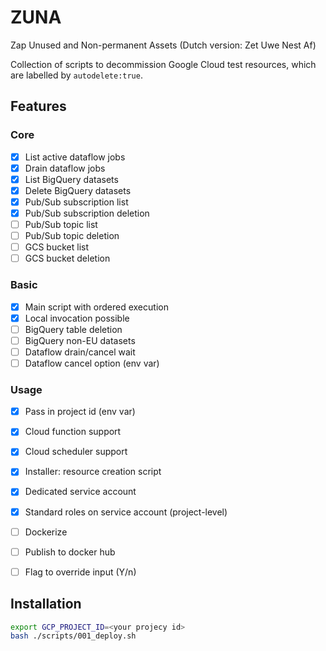 # ZUNA

Zap Unused and Non-permanent Assets
(Dutch version: Zet Uwe Nest Af)

Collection of scripts to decommission Google Cloud test resources, which are labelled by `autodelete:true`.


## Features

### Core

- [x] List active dataflow jobs
- [x] Drain dataflow jobs
- [x] List BigQuery datasets
- [x] Delete BigQuery datasets 
- [x] Pub/Sub subscription list
- [x] Pub/Sub subscription deletion
- [ ] Pub/Sub topic list
- [ ] Pub/Sub topic deletion
- [ ] GCS bucket list
- [ ] GCS bucket deletion

### Basic

- [x] Main script with ordered execution
- [x] Local invocation possible
- [ ] BigQuery table deletion
- [ ] BigQuery non-EU datasets
- [ ] Dataflow drain/cancel wait
- [ ] Dataflow cancel option (env var)

### Usage

- [x] Pass in project id (env var)
- [x] Cloud function support
- [x] Cloud scheduler support
- [x] Installer: resource creation script
- [x] Dedicated service account
- [x] Standard roles on service account (project-level)
- [ ] Dockerize
- [ ] Publish to docker hub
- [ ] Flag to override input (Y/n)


## Installation
```bash
export GCP_PROJECT_ID=<your projecy id>
bash ./scripts/001_deploy.sh
```
